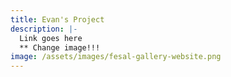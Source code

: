 ```yaml
---
title: Evan's Project
description: |-
  Link goes here
  ** Change image!!!
image: /assets/images/fesal-gallery-website.png
---
```

